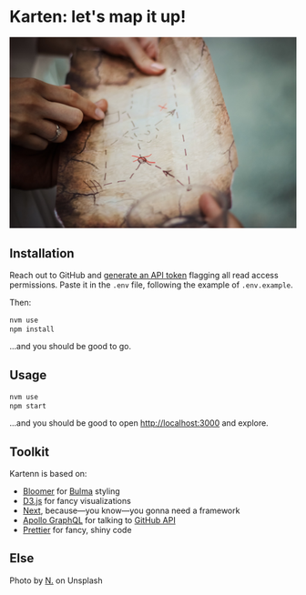 # Karten: let's map it up!

![](docs/images/n-RFId0_7kep4-unsplash.jpg)

## Installation

Reach out to GitHub and [generate an API token](https://github.com/settings/tokens) flagging all read access permissions. Paste it in the `.env` file, following the example of `.env.example`.

Then:

```
nvm use
npm install
```

...and you should be good to go.

## Usage

```
nvm use
npm start
```

...and you should be good to open [http://localhost:3000](http://localhost:3000) and explore.

## Toolkit

Kartenn is based on:

- [Bloomer](https://bloomer.js.org/#/) for [Bulma](https://bulma.io/) styling
- [D3.js](https://d3js.org/) for fancy visualizations
- [Next](https://github.com/zeit/next.js), because—you know—you gonna need a framework
- [Apollo GraphQL](https://www.apollographql.com/) for talking to [GitHub API](https://developer.github.com/v4/)
- [Prettier](https://prettier.io/) for fancy, shiny code

## Else

Photo by [N.](https://unsplash.com/@ellladee?utm_medium=referral&utm_campaign=photographer-credit&utm_content=creditBadge) on Unsplash
